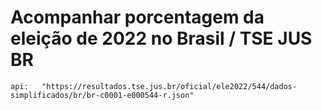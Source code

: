 # Acompanhar porcentagem da eleição de 2022 no Brasil / TSE JUS BR

``` 
api:   "https://resultados.tse.jus.br/oficial/ele2022/544/dados-simplificados/br/br-c0001-e000544-r.json"
```


